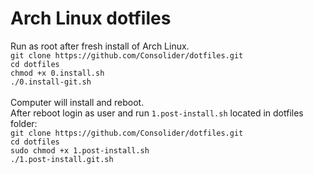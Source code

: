# Arch Linux dotfiles<br />
Run as root after fresh install of Arch Linux.<br />
`git clone https://github.com/Consolider/dotfiles.git`<br />
`cd dotfiles`<br />
`chmod +x 0.install.sh`<br />
`./0.install-git.sh`<br />
<br />
Computer will install and reboot.<br />
After reboot login as user and run `1.post-install.sh` located in dotfiles folder:<br />
`git clone https://github.com/Consolider/dotfiles.git`<br />
`cd dotfiles`<br />
`sudo chmod +x 1.post-install.sh`<br />
`./1.post-install.git.sh`<br />
